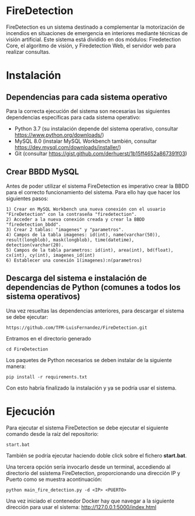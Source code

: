 # FireDetection
FireDetection es un sistema destinado a complementar la motorización de incendios en situaciones de emergencia en interiores mediante técnicas de visión artificial. Este sistema está dividido en dos módulos: Firedetection Core, el algoritmo de visión, y Firedetection Web, el servidor web para realizar consultas.

# Instalación
## Dependencias para cada sistema operativo
Para la correcta ejecución del sistema son necesarias las siguientes dependencias específicas para cada sistema operativo:

- Python 3.7 (su instalación depende del sistema operativo, consultar https://www.python.org/downloads/)
- MySQL 8.0 (instalar MySQL Workbench también, consultar https://dev.mysql.com/downloads/installer/)
- Git (consultar https://gist.github.com/derhuerst/1b15ff4652a867391f03)

## Crear BBDD MySQL
Antes de poder utilizar el sistema FireDetection es imperativo crear la BBDD para el correcto funcionamiento del sistema. Para ello hay que hacer los siguientes pasos:
```
1) Crear en MySQL Workbench una nueva conexión con el usuario "FireDetection" con la contraseña "firedetection".
2) Acceder a la nueva conexión creada y crear la BBDD "firedetection_bbdd".
3) Crear 2 tablas: "imagenes" y "parametros".
4) Campos de la tabla imagenes: id(int), name(varchar(50)), result(longblob), mask(longblob), time(datetime), detection(varchar(20).
5) Campos de la tabla parametros: id(int), area(int), bd(float), cx(int), cy(int), imagenes_id(int)
6) Establecer una conexión 1(imagenes):n(parametros)
```

## Descarga del sistema e instalación de dependencias de Python (comunes a todos los sistema operativos)
Una vez resueltas las dependencias anteriores, para descargar el sistema se debe ejecutar:

```
https://github.com/TFM-LuisFernandez/FireDetection.git
```
Entramos en el directorio generado
```
cd FireDetection
```
Los paquetes de Python necesarios se deben instalar de la siguiente manera:
```
pip install -r requirements.txt
```
Con esto habría finalizado la instalación y ya se podría usar el sistema.

# Ejecución
Para ejecutar el sistema FireDetection se debe ejecutar el siguiente comando desde la raíz del repositorio:
```
start.bat
```
También se podría ejecutar haciendo doble click sobre el fichero **start.bat**.

Una tercera opción sería invocarlo desde un terminal, accediendo al directorio del ssistema FireDetection, proporcionando una dirección IP y Puerto como se muestra acontinuación:
```
python main_fire_detection.py -d <IP> <PUERTO>
```

Una vez iniciado el contenedor Docker hay que navegar a la siguiente dirección para usar el sistema: http://127.0.0.1:5000/index.html
